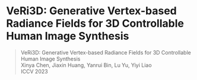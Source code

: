 # VeRi3D: Generative Vertex-based Radiance Fields for 3D Controllable Human Image Synthesis
> VeRi3D: Generative Vertex-based Radiance Fields for 3D Controllable Human Image Synthesis  
> Xinya Chen, Jiaxin Huang, Yanrui Bin, Lu Yu, Yiyi Liao  
> ICCV 2023

